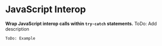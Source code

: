 # JavaScript Interop

**Wrap JavaScript interop calls within `try-catch` statements.**
ToDo: Add description

```
ToDo: Example
```
<br><br>

